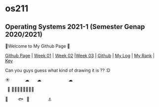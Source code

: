 # os211
## Operating Systems 2021-1 (Semester Genap 2020/2021)

🌊Welcome to My Github Page 🌊 

[Github Page](https://marcianadin.github.io/os211/) | [Week 01](https://marcianadin.github.io/os211/W01/) | [Week 02](https://marcianadin.github.io/os211/W02/) |[Week 03](https://marcianadin.github.io/os211/W03/) | [Github](https://github.com/marcianadin/os211) | [My Log](https://marcianadin.github.io/os211/TXT/mylog.txt) | [My Rank](https://marcianadin.github.io/os211/TXT/myrank.txt) | [Key](https://marcianadin.github.io/os211/TXT/mypubkey.txt) 

Can you guys guess what kind of drawing it is ?? :D


☀       ☁
   ☁
            ☁
            
 🐬
🌊🌊⛵🌊🌊🌊🌊⁣🌊


🐠
    🐟
 🐳    
    ⚓



 
